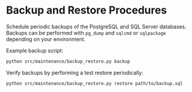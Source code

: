 # Backup and Restore Procedures

Schedule periodic backups of the PostgreSQL and SQL Server databases. Backups can be performed with `pg_dump` and `sqlcmd` or `sqlpackage` depending on your environment.

Example backup script:

```bash
python src/maintenance/backup_restore.py backup
```

Verify backups by performing a test restore periodically:

```bash
python src/maintenance/backup_restore.py restore path/to/backup.sql
```
